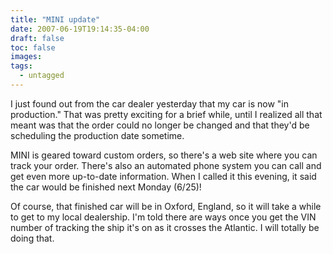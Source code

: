 ```yaml
---
title: "MINI update"
date: 2007-06-19T19:14:35-04:00
draft: false
toc: false
images:
tags:
  - untagged
---
```

I just found out from the car dealer yesterday that my car is now "in production." That was pretty exciting for a brief while, until I realized all that meant was that the order could no longer be changed and that they'd be scheduling the production date sometime.



MINI is geared toward custom orders, so there's a web site where you can track your order. There's also an automated phone system you can call and get even more up-to-date information. When I called it this evening, it said the car would be finished next Monday (6/25)!



Of course, that finished car will be in Oxford, England, so it will take a while to get to my local dealership. I'm told there are ways once you get the VIN number of tracking the ship it's on as it crosses the Atlantic. I will totally be doing that.
